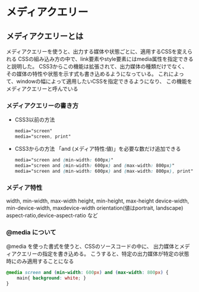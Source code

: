 # メディアクエリー

## メディアクエリーとは

メディアクエリーを使うと、出力する媒体や状態ごとに、適用するCSSを変えられる
CSSの組み込み方の中で、link要素やstyle要素にはmedia属性を指定できると説明した。
CSS3からこの機能は拡張されて、出力媒体の種類だけでなく、
その媒体の特性や状態を示す式も書き込めるようになっている。
これによって、windowの幅によって適用したいCSSを指定できるようになり、
この機能をメディアクエリーと呼んでいる

### メディアクエリーの書き方

* CSS3以前の方法

    ```css
    media="screen"
    media="screen, print"
    ```

* CSS3からの方法
    「and (メディア特性:値)」を必要な数だけ追加できる

    ```css
    media="screen and (min-width: 600px)"
    media="screen and (min-width: 600px) and (max-width: 800px)"
    media="screen and (min-width: 600px) and (max-width: 800px), print"
    ```

### メディア特性

width, min-width, max-width
height, min-height, max-height
device-width, min-device-width, maxdevice-width
orientation(値はportrait, landscape)
aspect-ratio,device-aspect-ratio
など

### @media について

@media を使った書式を使うと、CSSのソースコードの中に、
出力媒体とメディアクエリーの指定を書き込める。
こうすると、特定の出力媒体が特定の状態時にのみ適用することになる

```css
@media screen and (min-width: 600px) and (max-width: 800px) {
    main{ background: white; }
}
```
